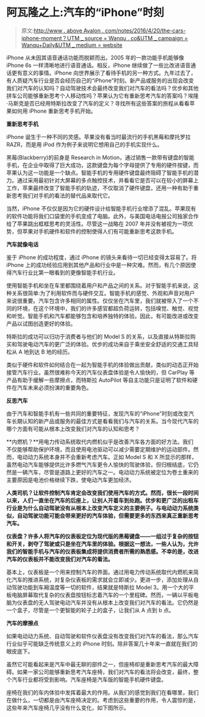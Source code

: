 # 阿瓦隆之上:汽车的“iPhone”时刻

> 原文:[http://www . above Avalon . com/notes/2016/4/20/the-cars-iphone-moment？UTM _ source = Wanqu . co&UTM _ campaign = Wanqu+Daily&UTM _ medium = website](http://www.aboveavalon.com/notes/2016/4/20/the-cars-iphone-moment?utm_source=wanqu.co&utm_campaign=Wanqu+Daily&utm_medium=website)

iPhone 从未因其语音通话功能而脱颖而出。2005 年的一款功能手机能够像 iPhone 6s 一样清晰地进行语音通话。相反，iPhone 继续做了一些比改进语音通话更有意义的事情。iPhone 向世界展示了看待手机的另一种方式。九年过去了，有人质疑汽车行业是否会经历自己的“iPhone”时刻。新产品或服务的出现会改变我们对汽车的认知吗？自动驾驶技术会最终改变我们对汽车的看法吗？优步和其他拼车公司能够重新思考个人移动性吗？苹果认为它有重新思考汽车的答案吗？埃隆·马斯克是否已经用特斯拉改变了汽车的定义？寻找所有这些答案的旅程从看看苹果如何用 iPhone 重新思考手机开始。

**重新思考手机**

iPhone 诞生于一种不同的灵感。苹果没有看当时最流行的手机黑莓和摩托罗拉 RAZR，而是用 iPod 作为例子来说明它想用自己的手机实现什么。

黑莓(Blackberry)的前身是 Research in Motion，通过销售一款带有键盘的智能手机，在企业中取得了巨大成功，这款键盘为每个字母提供了专用的硬件按键，而苹果认为这一功能是一个缺点。智能手机的专用硬件键盘最终阻碍了智能手机的潜力。通过采用最初针对大屏幕的多点触控技术，并看看它是否可以在较小的屏幕上工作，苹果最终改变了智能手机的轨迹，不仅取消了硬件键盘，还用一种有助于重新思考我们对手机的看法的替代品来取代它。

当然，iPhone 不仅仅是因为它的硬件设计给智能手机行业增添了混乱。苹果现有的软件功能将我们口袋里的手机变成了电脑。此外，与美国电话电报公司独家合作给了苹果跳出框框思考的灵活性。尽管这一战略在 2007 年并没有被视为一项优势，但苹果对手机硬件和软件的控制使得人们有可能重新思考这款手机。

**汽车就像电话**

鉴于 iPhone 的成功程度，通过 iPhone 的镜头来看待一切已经变得太容易了。将 iPhone 上的成功经验应用到其他产品和行业中是一种灾难。然而，有几个原因使得汽车行业比第一眼看到的更像智能手机行业。

使用智能手机和坐在车里都围绕着用户和产品之间的关系。对于智能手机来说，这种关系很简单:为了利用软件而与硬件交互。智能手机的感觉、外观和声音对用户来说很重要。汽车包含许多相同的属性。仅仅坐在汽车里，我们就被带入了一个不同的环境，在这个环境中，我们的许多感官都超负荷运转，包括嗅觉、触觉、视觉和听觉。智能手机和汽车都能够包含和培养独特的体验。因此，有可能改进或改变产品以试图创造更好的体验。

特斯拉的成功可以归功于消费者与他们的 Model S 的关系，以及直接从特斯拉购买和驾驶电动汽车的更广泛的体验。优步的成功来自于乘坐安全舒适的交通工具轻松从 A 地到达 B 地的经历。

类似于硬件和软件如何结合在一起为智能手机的体验做出贡献，类似的动态正开始接管汽车行业。虽然很难称今天的汽车仪表盘体验是令人愉快的，但 CarPlay 等产品有助于缓解一些摩擦点，而特斯拉 AutoPilot 等自主功能只是证明了软件和硬件在汽车未来必须扮演的重要角色。

**反思汽车**

由于汽车和智能手机有一些共同的重要特征，发现汽车的“iPhone”时刻或改变汽车长期认知的新产品或服务的最佳方式是看看我们与汽车的关系。当今现代汽车的哪个方面有可能从根本上改变我们对汽车的认知和思考？

**内燃机？**用电力传动系统取代内燃机似乎是改善汽车各方面的好方法。我们不仅能够帮助保护环境，而且使用电池驱动可以减少需要定期维护的运动部件。然而，电动动力系统本身并不会重新考虑汽车。正如 Model S 和 X 所显示的那样，虽然电动汽车能够提供比许多燃气汽车更令人愉快的驾驶体验，但归根结底，它仍然是一辆汽车，尽管是道路上更好的汽车之一。电动动力系统被定位为卷土重来的主要原因是电池价格继续下跌，使电动汽车更加经济。

**人类司机？让软件控制汽车肯定会改变我们使用汽车的方式。然而，很长一段时间以来，人们一直坐在汽车的后座上，让别人开着车到处跑。优步和更广泛的出租车行业是为什么自动驾驶没有从根本上改变汽车定义的主要例子。与电动动力系统类似，自动驾驶功能可能会带来更好的汽车体验，但需要更多的东西来真正重新思考汽车。**

**仪表盘？许多人将汽车的仪表板定位为现代版的黑莓键盘——一组过于复杂的按钮和开关，剥夺了驾驶或只是坐在汽车里的体验。根据这一想法，一些人认为，允许我们的智能手机与汽车的仪表板集成将提供消费者所需的熟悉感。不幸的是，改进汽车的仪表板并不能改变我们对汽车的看法。**

基本上，仪表板是一个用来控制汽车的界面。通过用电力传动系统取代内燃机来简化汽车的推进系统，对复杂仪表板的需求就会立即减少。更进一步，添加处理从自动驾驶功能到车厢温度等一切的软件，结果就是特斯拉 Model 3。用一个大的平板电脑屏幕取代复杂的仪表盘按钮标志着汽车的一个里程碑。然而，一辆以平板电脑为仪表盘的无人驾驶电动汽车并没有从根本上改变我们对汽车的看法。它仍然是一个盒子，尽管是一个更智能的轮子上的盒子，让我们从 A 点到 b 点。

**汽车的摩擦点**

如果电动动力系统、自动驾驶和软件仪表盘没有改变我们对汽车的看法，那么汽车行业似乎可能缺乏传统意义上的 iPhone 时刻。除非答案几十年来一直就在我们的眼皮底下。

虽然它可能看起来是汽车中最无聊的部件之一，但座椅却是重新思考汽车的最大障碍。如果一家公司能够重新思考汽车座椅，我们对汽车的看法将会改变，最终，整个汽车行业都将受到影响。汽车座椅是汽车版的智能手机硬件键盘。

座椅在我们的车内体验中发挥着最大的作用。从我们的感觉到我们在看哪里，我们在做什么，一切都是由汽车座椅决定的。考虑到这些重要的作用，令人震惊的是，这些年来汽车座椅几乎没有什么变化，如下图所示。